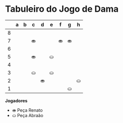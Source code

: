 # Tabuleiro do Jogo de Dama

|   | a | b | c | d | e | f | g | h |
|---|---|---|---|---|---|---|---|---|
| 8 |   |  |   |  |   |  |   |  |
| 7 |  |   |⛂  |   |  | ⛂  |⛂  |   |
| 6 |   |  |   |  |   |  |   |  |
| 5 |   |   |⛂    |   |⛀|    |   |   |   |
| 4 |   |    || | |  |    |    |  
| 3 |  |   |⛀ |   |  ⛀ |   | |   |
| 2 |   |  |   | ⛂|   |  |   | ⛀ |
| 1 |  |   |  |   |  |   | ⛀ |   |

**Jogadores**

- ⛂ Peça Renato
- ⛀ Peça Abraão